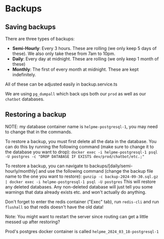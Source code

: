 # Backups

## Saving backups

There are three types of backups:
- **Semi-Hourly**: Every 3 hours. These are rolling (we only keep 5 days of these). We also only take these from 7am to 10pm.
- **Daily**: Every day at midnight. These are rolling (we only keep 1 month of these)
- **Monthly**: The first of every month at midnight. These are kept indefinitely.

All of these can be adjusted easily in backup.service.ts

We are using `pg_dumpall` which back ups both our `prod` as well as our `chatbot` databases.

## Restoring a backup

NOTE: my database container name is `helpme-postgresql-1`, you may need to change that in the commands.

To restore a backup, you must first delete all the data in the database. You can do this by running the following command (make sure to change it to the database you want to drop):
`docker exec -i helpme-postgresql-1 psql -U postgres -c "DROP DATABASE IF EXISTS dev/prod/chatbot/etc.;"`

To restore a backup, you can navigate to backups/[daily/semi-hourly/monthly] and use the following command (change the backup file name to the one you want to restore):
`gunzip -c backup-2024-09-30.sql.gz | docker exec -i helpme-postgresql-1 psql -U postgres`
This will restore any deleted databases. Any non-deleted database will just tell you some warnings that data already exists etc. and won't actually do anything.

Don't forget to enter the redis container ("Exec" tab), run `redis-cli` and run `flushall` so that redis doesn't have the old data!

Note: You might want to restart the server since routing can get a little messed up after restoring?

Prod's postgres docker container is called `helpme_2024_03_18-postgresql-1`
